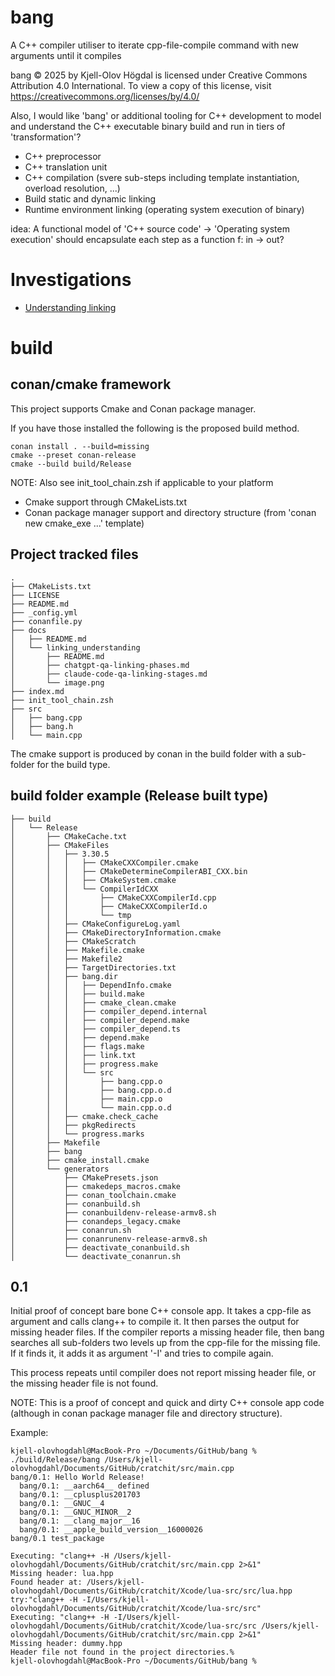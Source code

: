 # bang

A C++ compiler utiliser to iterate cpp-file-compile command with new arguments until it compiles

bang © 2025 by Kjell-Olov Högdal is licensed under Creative Commons Attribution 4.0 International. To view a copy of this license, visit https://creativecommons.org/licenses/by/4.0/

Also, I would like 'bang' or additional tooling for C++ development to model and understand the C++ executable binary build and run in tiers of 'transformation'?

* C++ preprocessor
* C++ translation unit
* C++ compilation (svere sub-steps including template instantiation, overload resolution, ...)
* Build static and dynamic linking
* Runtime environment linking (operating system execution of binary) 

idea: A functional model of 'C++ source code' -> 'Operating system execution' should encapsulate each step as a function f: in -> out?

# Investigations

* [Understanding linking](linking_understanding/README.md)

# build

## conan/cmake framework

This project supports Cmake and Conan package manager.

If you have those installed the following is the proposed build method.

```
conan install . --build=missing
cmake --preset conan-release
cmake --build build/Release
```

NOTE: Also see init_tool_chain.zsh if applicable to your platform

* Cmake support through CMakeLists.txt
* Conan package manager support and directory structure (from 'conan new cmake_exe ...' template)

## Project tracked files

```
.
├── CMakeLists.txt
├── LICENSE
├── README.md
├── _config.yml
├── conanfile.py
├── docs
│   ├── README.md
│   └── linking_understanding
│       ├── README.md
│       ├── chatgpt-qa-linking-phases.md
│       ├── claude-code-qa-linking-stages.md
│       └── image.png
├── index.md
├── init_tool_chain.zsh
├── src
│   ├── bang.cpp
│   ├── bang.h
│   └── main.cpp
```

The cmake support is produced by conan in the build folder with a sub-folder for the build type.

## build folder example (Release built type)

```
├── build
│   └── Release
│       ├── CMakeCache.txt
│       ├── CMakeFiles
│       │   ├── 3.30.5
│       │   │   ├── CMakeCXXCompiler.cmake
│       │   │   ├── CMakeDetermineCompilerABI_CXX.bin
│       │   │   ├── CMakeSystem.cmake
│       │   │   └── CompilerIdCXX
│       │   │       ├── CMakeCXXCompilerId.cpp
│       │   │       ├── CMakeCXXCompilerId.o
│       │   │       └── tmp
│       │   ├── CMakeConfigureLog.yaml
│       │   ├── CMakeDirectoryInformation.cmake
│       │   ├── CMakeScratch
│       │   ├── Makefile.cmake
│       │   ├── Makefile2
│       │   ├── TargetDirectories.txt
│       │   ├── bang.dir
│       │   │   ├── DependInfo.cmake
│       │   │   ├── build.make
│       │   │   ├── cmake_clean.cmake
│       │   │   ├── compiler_depend.internal
│       │   │   ├── compiler_depend.make
│       │   │   ├── compiler_depend.ts
│       │   │   ├── depend.make
│       │   │   ├── flags.make
│       │   │   ├── link.txt
│       │   │   ├── progress.make
│       │   │   └── src
│       │   │       ├── bang.cpp.o
│       │   │       ├── bang.cpp.o.d
│       │   │       ├── main.cpp.o
│       │   │       └── main.cpp.o.d
│       │   ├── cmake.check_cache
│       │   ├── pkgRedirects
│       │   └── progress.marks
│       ├── Makefile
│       ├── bang
│       ├── cmake_install.cmake
│       └── generators
│           ├── CMakePresets.json
│           ├── cmakedeps_macros.cmake
│           ├── conan_toolchain.cmake
│           ├── conanbuild.sh
│           ├── conanbuildenv-release-armv8.sh
│           ├── conandeps_legacy.cmake
│           ├── conanrun.sh
│           ├── conanrunenv-release-armv8.sh
│           ├── deactivate_conanbuild.sh
│           └── deactivate_conanrun.sh

```

## 0.1

Initial proof of concept bare bone C++ console app. It takes a cpp-file as argument and calls clang++ to compile it. It then parses the output for missing header files. If the compiler reports a missing header file, then bang searches all sub-folders two levels up from the cpp-file for the missing file. If it finds it, it adds it as argument '-I<file>' and tries to compile again.

This process repeats until compiler does not report missing header file, or the missing header file is not found.

NOTE: This is a proof of concept and quick and dirty C++ console app code (although in conan package manager file and directory structure).

Example:
```
kjell-olovhogdahl@MacBook-Pro ~/Documents/GitHub/bang % ./build/Release/bang /Users/kjell-olovhogdahl/Documents/GitHub/cratchit/src/main.cpp
bang/0.1: Hello World Release!
  bang/0.1: __aarch64__ defined
  bang/0.1: __cplusplus201703
  bang/0.1: __GNUC__4
  bang/0.1: __GNUC_MINOR__2
  bang/0.1: __clang_major__16
  bang/0.1: __apple_build_version__16000026
bang/0.1 test_package

Executing: "clang++ -H /Users/kjell-olovhogdahl/Documents/GitHub/cratchit/src/main.cpp 2>&1"
Missing header: lua.hpp
Found header at: /Users/kjell-olovhogdahl/Documents/GitHub/cratchit/Xcode/lua-src/src/lua.hpp
try:"clang++ -H -I/Users/kjell-olovhogdahl/Documents/GitHub/cratchit/Xcode/lua-src/src"
Executing: "clang++ -H -I/Users/kjell-olovhogdahl/Documents/GitHub/cratchit/Xcode/lua-src/src /Users/kjell-olovhogdahl/Documents/GitHub/cratchit/src/main.cpp 2>&1"
Missing header: dummy.hpp
Header file not found in the project directories.%                                                                                                                                                                    kjell-olovhogdahl@MacBook-Pro ~/Documents/GitHub/bang % 

```

